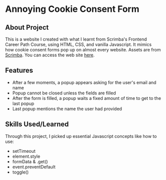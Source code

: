 # Annoying Cookie Consent Form

## About Project

This is a website I created with what I learnt from Scrimba's Frontend Career Path Course, using HTML, CSS, and vanilla Javascript. It mimics how cookie consent forms pop up on almost every website. Assets are from [Scrimba](https://scrimba.com/). You can access the web site [here](https://annoying-cookie.vercel.app/).

## Features

- After a few moments, a popup appears asking for the user's email and name
- Popup cannot be closed unless the fields are filled
- After the form is filled, a popup waits a fixed amount of time to get to the last popup
- Last popup mentions the name the user had provided

## Skills Used/Learned

Through this project, I picked up essential Javascript concepts like how to use:
- setTimeout
- element.style
- formData & .get()
- event.preventDefault
- toggle()

